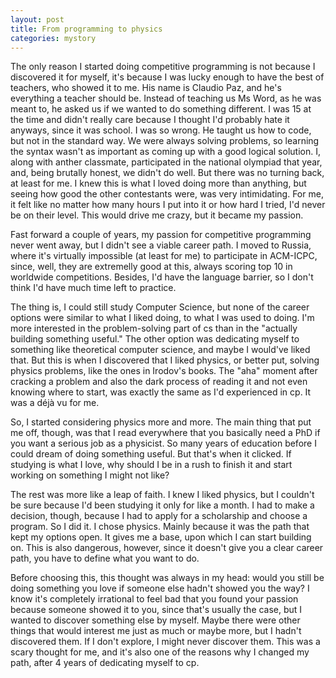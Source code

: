```yaml
---
layout: post
title: From programming to physics
categories: mystory
---
```

The only reason I started doing competitive programming is not because I discovered it for myself, it's because I was lucky enough to have the best of teachers, who showed it to me. His name is Claudio Paz, and he's everything a teacher should be. Instead of teaching us Ms Word, as he was meant to, he asked us if we wanted to do something different. I was 15 at the time and didn't really care because I thought I'd probably hate it anyways, since it was school. I was so wrong. He taught us how to code, but not in the standard way. We were always solving problems, so learning the syntax wasn't as important as coming up with a good logical solution. I, along with anther classmate, participated in the national olympiad that year, and, being brutally honest, we didn't do well. But there was no turning back, at least for me. I knew this is what I loved doing more than anything, but seeing how good the other contestants were, was very intimidating. For me, it felt like no matter how many hours I put into it or how hard I tried, I'd never be on their level. This would drive  me crazy, but it became my passion.

Fast forward a couple of years, my passion for competitive programming never went away, but I didn't see a viable career path. I moved to Russia, where it's virtually impossible (at least for me) to participate in ACM-ICPC, since, well, they are extremelly good at this, always scoring top 10 in worldwide competitions. Besides, I'd have the language barrier, so I don't think I'd have much time left to practice. 

The thing is, I could still study Computer Science, but none of the career options were similar to what I liked doing, to what I was used to doing. I'm more interested in the problem-solving part of cs than in the "actually building something useful." The other option was dedicating myself to something like theoretical computer science, and maybe I would've liked that. But this is when I discovered that I liked physics, or better put, solving physics problems, like the ones in Irodov's books. The "aha" moment after cracking a problem and also the dark process of reading it and not even knowing where to start, was exactly the same as I'd experienced in cp. It was a déjà vu for me.

So, I started considering physics more and more. The main thing that put me off, though, was that I read everywhere that you basically need a PhD if you want a serious job as a physicist. So many years of education before I could dream of doing something useful. But that's when it clicked. If studying is what I love, why should I be in a rush to finish it and start working on something I might not like?

The rest was more like a leap of faith. I knew I liked physics, but I couldn't be sure because I'd been studying it only for like a month. I had to make a decision, though, because I had to apply for a scholarship and choose a program. So I did it. I chose physics. Mainly because it was the path that kept my options open. It gives me a base, upon which I can start building on. This is also dangerous, however, since it doesn't give you a clear career path, you have to define what you want to do.

Before choosing this, this thought was always in my head: would you still be doing something you love if someone else hadn't showed you the way? I know it's completely irrational to feel bad that you found your passion because someone showed it to you, since that's usually the case, but I wanted to discover something else by myself. Maybe there were other things that would interest me just as much or maybe more, but I hadn't discovered them. If I don't explore, I might never discover them. This was a scary thought for me, and it's also one of the reasons why I changed my path, after 4 years of dedicating myself to cp.
